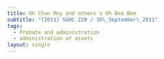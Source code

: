 ```yaml
---
title: Oh Chun Moy and others v Oh Bee Bee
subtitle: "[2011] SGHC 220 / 30\_September\_2011"
tags:
  - Probate and administration
  - administration of assets
layout: single
---
```


